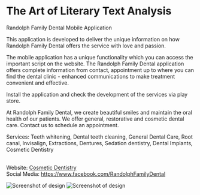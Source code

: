 The Art of Literary Text Analysis
====

Randolph Family Dental Mobile Application

This application is developed to deliver the unique information on how Randolph Family Dental offers the service with love and passion.

The mobile application has a unique functionality which you can access the important script on the website. The Randolph Family Dental application offers complete information from contact, appointment up to where you can find the dental clinic - enhanced communications to make treatment convenient and effective.

Install the application and check the development of the services via play store. 

At Randolph Family Dental, we create beautiful smiles and maintain the oral health of our patients. We offer general, restorative and cosmetic dental care. Contact us to schedule an appointment.

Services:
Teeth whitening, Dental teeth cleaning, General Dental Care, Root canal, Invisalign, Extractions, Dentures, Sedation dentistry, Dental Implants, Cosmetic Dentistry<br/><br/>

Website: <a href="http://www.randolphfamilydental.com">Cosmetic Dentistry</a> <br/>
Social Media: https://www.facebook.com/RandolphFamilyDental


![Screenshot of design](http://i.imgur.com/24lxQLq.png)
![Screenshot of design](http://i.imgur.com/nF80emj.png)

